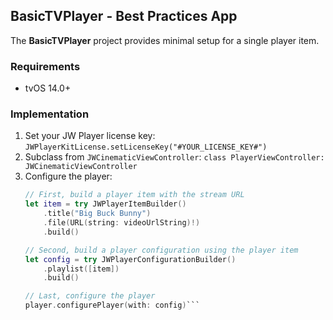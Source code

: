 ##  BasicTVPlayer - Best Practices App

The **BasicTVPlayer** project provides minimal setup for a single player item.

### Requirements
- tvOS 14.0+

### Implementation
1. Set your JW Player license key:
    `JWPlayerKitLicense.setLicenseKey("#YOUR_LICENSE_KEY#")`
2. Subclass from `JWCinematicViewController`:
    `class PlayerViewController: JWCinematicViewController`
3. Configure the player:
    ```swift
    // First, build a player item with the stream URL
    let item = try JWPlayerItemBuilder()
        .title("Big Buck Bunny")
        .file(URL(string: videoUrlString)!)
        .build()

    // Second, build a player configuration using the player item
    let config = try JWPlayerConfigurationBuilder()
        .playlist([item])
        .build()
    
    // Last, configure the player
    player.configurePlayer(with: config)```
